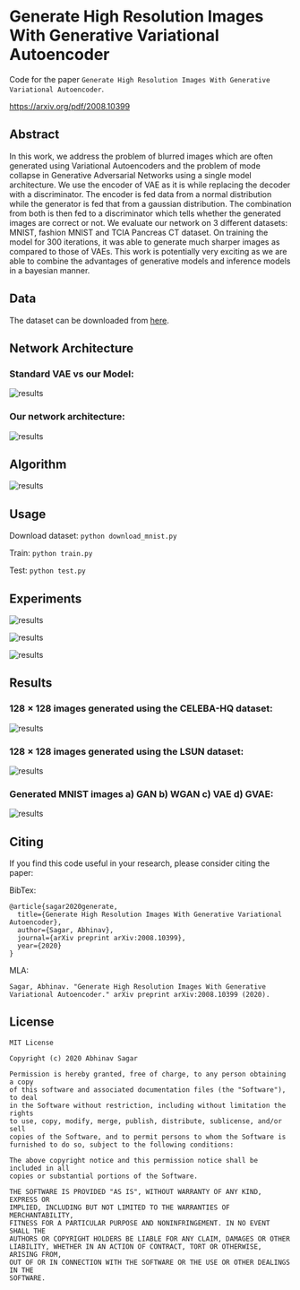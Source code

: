 # Generate High Resolution Images With Generative Variational Autoencoder
Code for the paper `Generate High Resolution Images With Generative Variational Autoencoder`.

https://arxiv.org/pdf/2008.10399

## Abstract

In this work, we address the problem of blurred images which are often generated
using Variational Autoencoders and the problem of mode collapse in Generative
Adversarial Networks using a single model architecture. We use the encoder of
VAE as it is while replacing the decoder with a discriminator. The encoder is fed
data from a normal distribution while the generator is fed that from a gaussian
distribution. The combination from both is then fed to a discriminator which tells
whether the generated images are correct or not. We evaluate our network on 3
different datasets: MNIST, fashion MNIST and TCIA Pancreas CT dataset. On
training the model for 300 iterations, it was able to generate much sharper images
as compared to those of VAEs. This work is potentially very exciting as we are
able to combine the advantages of generative models and inference models in a
bayesian manner.

## Data

The dataset can be downloaded from [here](https://www.cancerimagingarchive.net/).

## Network Architecture

### Standard VAE vs our Model:

![results](images/img1.png)

### Our network architecture:

![results](images/img2.png)

## Algorithm

![results](images/img3.png)

## Usage

Download dataset: `python download_mnist.py`

Train: `python train.py`

Test: `python test.py`

## Experiments

![results](images/img4.png)

![results](images/img5.png)

![results](images/img6.png)

## Results

### 128 × 128 images generated using the CELEBA-HQ dataset:

![results](images/i.png)

### 128 × 128 images generated using the LSUN dataset:

![results](images/j.png)

### Generated MNIST images a) GAN b) WGAN c) VAE d) GVAE:

![results](images/img8.png)

## Citing

If you find this code useful in your research, please consider citing the paper:

BibTex:

```
@article{sagar2020generate,
  title={Generate High Resolution Images With Generative Variational Autoencoder},
  author={Sagar, Abhinav},
  journal={arXiv preprint arXiv:2008.10399},
  year={2020}
}
```

MLA:

`Sagar, Abhinav. "Generate High Resolution Images With Generative Variational Autoencoder." arXiv preprint arXiv:2008.10399 (2020).`

## License

```
MIT License

Copyright (c) 2020 Abhinav Sagar

Permission is hereby granted, free of charge, to any person obtaining a copy
of this software and associated documentation files (the "Software"), to deal
in the Software without restriction, including without limitation the rights
to use, copy, modify, merge, publish, distribute, sublicense, and/or sell
copies of the Software, and to permit persons to whom the Software is
furnished to do so, subject to the following conditions:

The above copyright notice and this permission notice shall be included in all
copies or substantial portions of the Software.

THE SOFTWARE IS PROVIDED "AS IS", WITHOUT WARRANTY OF ANY KIND, EXPRESS OR
IMPLIED, INCLUDING BUT NOT LIMITED TO THE WARRANTIES OF MERCHANTABILITY,
FITNESS FOR A PARTICULAR PURPOSE AND NONINFRINGEMENT. IN NO EVENT SHALL THE
AUTHORS OR COPYRIGHT HOLDERS BE LIABLE FOR ANY CLAIM, DAMAGES OR OTHER
LIABILITY, WHETHER IN AN ACTION OF CONTRACT, TORT OR OTHERWISE, ARISING FROM,
OUT OF OR IN CONNECTION WITH THE SOFTWARE OR THE USE OR OTHER DEALINGS IN THE
SOFTWARE.
```









